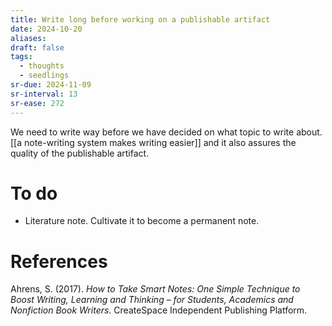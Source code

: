 ```yaml
---
title: Write long before working on a publishable artifact
date: 2024-10-20
aliases: 
draft: false
tags:
  - thoughts
  - seedlings
sr-due: 2024-11-09
sr-interval: 13
sr-ease: 272
---
```

We need to write way before we have decided on what topic to write about. [[a note-writing system makes writing easier]] and it also assures the quality of the publishable artifact.

# To do

- Literature note. Cultivate it to become a permanent note.

# References

Ahrens, S. (2017). *How to Take Smart Notes: One Simple Technique to Boost Writing, Learning and Thinking – for Students, Academics and Nonfiction Book Writers*. CreateSpace Independent Publishing Platform.

